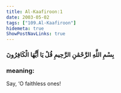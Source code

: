 ```yaml
---
title: Al-Kaafiroon:1
date: 2003-05-02
tags: ["109.Al-Kaafiroon"]
hidemeta: true 
ShowPostNavLinks: true 
---
```

### بِسْمِ اللَّهِ الرَّحْمَٰنِ الرَّحِيمِ قُلْ يَا أَيُّهَا الْكَافِرُونَ
### meaning: 
Say, ‘O faithless ones!
